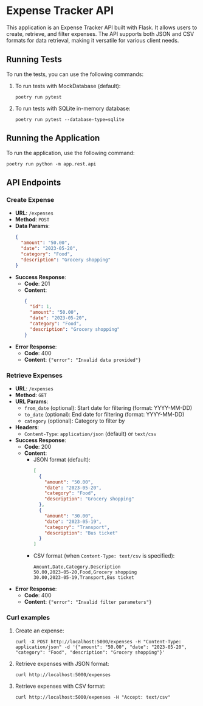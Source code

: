 # Expense Tracker API

This application is an Expense Tracker API built with Flask. It allows users to create, retrieve, and filter expenses. The API supports both JSON and CSV formats for data retrieval, making it versatile for various client needs.

## Running Tests

To run the tests, you can use the following commands:

1. To run tests with MockDatabase (default):
   ```
   poetry run pytest
   ```

2. To run tests with SQLite in-memory database:
   ```
   poetry run pytest --database-type=sqlite
   ```

## Running the Application

To run the application, use the following command:

```
poetry run python -m app.rest.api
```

## API Endpoints

### Create Expense


- **URL**: `/expenses`
- **Method**: `POST`
- **Data Params**:
  ```json
  {
    "amount": "50.00",
    "date": "2023-05-20",
    "category": "Food",
    "description": "Grocery shopping"
  }
  ```
- **Success Response**:
  - **Code**: 201
  - **Content**:
    ```json
    {
      "id": 1,
      "amount": "50.00",
      "date": "2023-05-20",
      "category": "Food",
      "description": "Grocery shopping"
    }
    ```
- **Error Response**:
  - **Code**: 400
  - **Content**: `{"error": "Invalid data provided"}`

### Retrieve Expenses

- **URL**: `/expenses`
- **Method**: `GET`
- **URL Params**:
  - `from_date` (optional): Start date for filtering (format: YYYY-MM-DD)
  - `to_date` (optional): End date for filtering (format: YYYY-MM-DD)
  - `category` (optional): Category to filter by
- **Headers**:
  - `Content-Type`: `application/json` (default) or `text/csv`
- **Success Response**:
  - **Code**: 200
  - **Content**:
    - JSON format (default):
      ```json
      [
        {
          "amount": "50.00",
          "date": "2023-05-20",
          "category": "Food",
          "description": "Grocery shopping"
        },
        {
          "amount": "30.00",
          "date": "2023-05-19",
          "category": "Transport",
          "description": "Bus ticket"
        }
      ]
      ```
    - CSV format (when `Content-Type: text/csv` is specified):
      ```
      Amount,Date,Category,Description
      50.00,2023-05-20,Food,Grocery shopping
      30.00,2023-05-19,Transport,Bus ticket
      ```
- **Error Response**:
  - **Code**: 400
  - **Content**: `{"error": "Invalid filter parameters"}`


### Curl examples

1. Create an expense:
    ```
    curl -X POST http://localhost:5000/expenses -H "Content-Type: application/json" -d '{"amount": "50.00", "date": "2023-05-20", "category": "Food", "description": "Grocery shopping"}'
    ```

2. Retrieve expenses with JSON format:
    ```
    curl http://localhost:5000/expenses
    ```

3. Retrieve expenses with CSV format:
    ```
    curl http://localhost:5000/expenses -H "Accept: text/csv"
    ```

